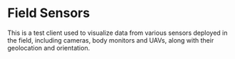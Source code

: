 # Field Sensors

This is a test client used to visualize data from various sensors deployed in the field, including cameras, body monitors and UAVs, along with their geolocation and orientation.
